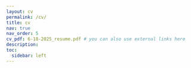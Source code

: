 ```yaml
---
layout: cv
permalink: /cv/
title: cv
nav: true
nav_order: 5
cv_pdf: 6-18-2025_resume.pdf # you can also use external links here
description: 
toc:
  sidebar: left
---
```

